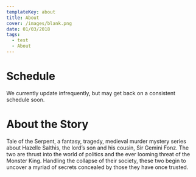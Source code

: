 ```yaml
---
templateKey: about
title: About
cover: /images/blank.png
date: 01/03/2018
tags:
  - test
  - About
---
```

# Schedule

We currently update infrequently, but may get back on a consistent schedule soon.

# About the Story

Tale of the Serpent, a fantasy, tragedy, medieval murder mystery series about Hazelle Salthis, the lord’s son and his cousin, Sir Gemini Fonz. The two are thrust into the world of politics and the ever looming threat of the Monster King. Handling the collapse of their society, these two begin to uncover a myriad of secrets concealed by those they have once trusted.
